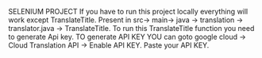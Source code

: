 SELENIUM PROJECT
If you have to run this project locally everything will work except TranslateTitle.
Present in src-> main-> java -> translation -> translator.java -> TranslateTitle.
To run this TranslateTitle function you need to generate Api key. 
TO generate API KEY YOU can goto google cloud -> Cloud Translation API -> Enable API KEY.
Paste your API KEY. 
